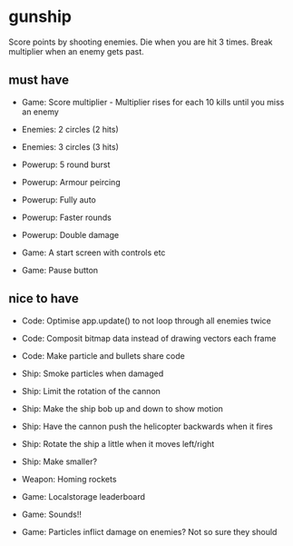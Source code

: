 # gunship

Score points by shooting enemies.
Die when you are hit 3 times.
Break multiplier when an enemy gets past.

## must have

* Game: Score multiplier - Multiplier rises for each 10 kills until you miss an enemy

* Enemies: 2 circles (2 hits)
* Enemies: 3 circles (3 hits)

* Powerup: 5 round burst
* Powerup: Armour peircing
* Powerup: Fully auto
* Powerup: Faster rounds
* Powerup: Double damage

* Game: A start screen with controls etc
* Game: Pause button

## nice to have

* Code: Optimise app.update() to not loop through all enemies twice
* Code: Composit bitmap data instead of drawing vectors each frame
* Code: Make particle and bullets share code

* Ship: Smoke particles when damaged
* Ship: Limit the rotation of the cannon
* Ship: Make the ship bob up and down to show motion
* Ship: Have the cannon push the helicopter backwards when it fires
* Ship: Rotate the ship a little when it moves left/right
* Ship: Make smaller?

* Weapon: Homing rockets

* Game: Localstorage leaderboard
* Game: Sounds!!
* Game: Particles inflict damage on enemies? Not so sure they should
